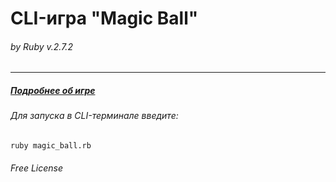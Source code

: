 # CLI-игра "Magic Ball"
###### by Ruby v.2.7.2
***

##### [Подробнее об игре](https://ru.wikipedia.org/wiki/Magic_8_ball)

###### Для запуска в CLI-терминале введите:
```ruby magic_ball.rb```

###### Free License
